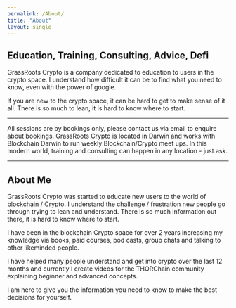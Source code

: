 ```yaml
---
permalink: /About/
title: "About"
layout: single
---
```


## Education, Training, Consulting, Advice, Defi

GrassRoots Crypto is a company dedicated to education to users in the crypto space. I understand how difficult it can be to find what you need to know, even with the power of google. 

If you are new to the crypto space, it can be hard to get to make sense of it all. There is so much to lean, it is hard to know where to start. 

---
All sessions are by bookings only, please contact us via email to enquire about bookings.
GrassRoots Crypto is located in Darwin and works with Blockchain Darwin to run weekly Blockchain/Crypto meet ups. In this modern world, training and consulting can happen in any location - just ask.

---

## About Me

GrassRoots Crypto was started to educate new users to the world of blockchain / Crypto. I understand the challenge / frustration new people go through trying to lean and understand. There is so much information out there, it is hard to know where to start.

I have been in the blockchain Crypto space for over 2 years increasing my knowledge via books, paid courses, pod casts, group chats and talking to other likeminded people. 

I have helped many people understand and get into crypto over the last 12 months and currently I create videos for the THORChain community explaining beginner and advanced concepts. 

I am here to give you the information you need to know to make the best decisions for yourself.
